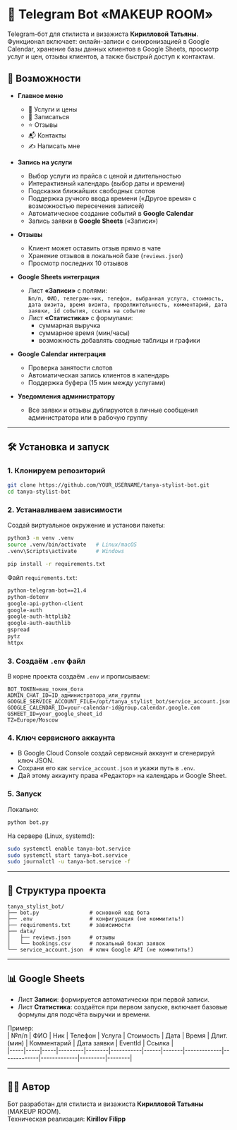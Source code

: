 # 🎀 Telegram Bot «MAKEUP ROOM»  

Telegram-бот для стилиста и визажиста **Кирилловой Татьяны**.  
Функционал включает: онлайн-записи с синхронизацией в Google Calendar, хранение базы данных клиентов в Google Sheets, просмотр услуг и цен, отзывы клиентов, а также быстрый доступ к контактам.  

## 🚀 Возможности  

- **Главное меню**  
  - 💄 Услуги и цены  
  - 📝 Записаться  
  - ⭐ Отзывы  
  - 📬 Контакты  
  - ✍️ Написать мне  

- **Запись на услуги**  
  - Выбор услуги из прайса с ценой и длительностью  
  - Интерактивный календарь (выбор даты и времени)  
  - Подсказки ближайших свободных слотов  
  - Поддержка ручного ввода времени («Другое время» с возможностью пересечения записей)  
  - Автоматическое создание событий в **Google Calendar**  
  - Запись заявки в **Google Sheets** («Записи»)  

- **Отзывы**  
  - Клиент может оставить отзыв прямо в чате  
  - Хранение отзывов в локальной базе (`reviews.json`)  
  - Просмотр последних 10 отзывов  

- **Google Sheets интеграция**  
  - Лист **«Записи»** с полями:  
    `№п/п, ФИО, телеграм-ник, телефон, выбранная услуга, стоимость, дата визита, время визита, продолжительность, комментарий, дата заявки, id события, ссылка на событие`  
  - Лист **«Статистика»** с формулами:  
    - суммарная выручка  
    - суммарное время (мин/часы)  
    - возможность добавлять сводные таблицы и графики  

- **Google Calendar интеграция**  
  - Проверка занятости слотов  
  - Автоматическая запись клиентов в календарь  
  - Поддержка буфера (15 мин между услугами)  

- **Уведомления администратору**  
  - Все заявки и отзывы дублируются в личные сообщения администратора или в рабочую группу  

---

## 🛠️ Установка и запуск  

### 1. Клонируем репозиторий  
```bash
git clone https://github.com/YOUR_USERNAME/tanya-stylist-bot.git
cd tanya-stylist-bot
```

### 2. Устанавливаем зависимости  
Создай виртуальное окружение и установи пакеты:  
```bash
python3 -m venv .venv
source .venv/bin/activate   # Linux/macOS
.venv\Scripts\activate      # Windows

pip install -r requirements.txt
```

Файл `requirements.txt`:  
```txt
python-telegram-bot==21.4
python-dotenv
google-api-python-client
google-auth
google-auth-httplib2
google-auth-oauthlib
gspread
pytz
httpx
```

### 3. Создаём `.env` файл  
В корне проекта создаём `.env` и прописываем:  

```
BOT_TOKEN=ваш_токен_бота
ADMIN_CHAT_ID=ID_администратора_или_группы
GOOGLE_SERVICE_ACCOUNT_FILE=/opt/tanya_stylist_bot/service_account.json
GOOGLE_CALENDAR_ID=your-calendar-id@group.calendar.google.com
GSHEET_ID=your_google_sheet_id
TZ=Europe/Moscow
```

### 4. Ключ сервисного аккаунта  
- В Google Cloud Console создай сервисный аккаунт и сгенерируй ключ JSON.  
- Сохрани его как `service_account.json` и укажи путь в `.env`.  
- Дай этому аккаунту права «Редактор» на календарь и Google Sheet.  

### 5. Запуск  
Локально:  
```bash
python bot.py
```

На сервере (Linux, systemd):  
```bash
sudo systemctl enable tanya-bot.service
sudo systemctl start tanya-bot.service
sudo journalctl -u tanya-bot.service -f
```

---

## 📂 Структура проекта  

```
tanya_stylist_bot/
├── bot.py                # основной код бота
├── .env                  # конфигурация (не коммитить!)
├── requirements.txt      # зависимости
├── data/
│   ├── reviews.json      # отзывы
│   └── bookings.csv      # локальный бэкап заявок
└── service_account.json  # ключ Google API (не коммитить!)
```

---

## 📊 Google Sheets  

- Лист **Записи**: формируется автоматически при первой записи.  
- Лист **Статистика**: создаётся при первом запуске, включает базовые формулы для подсчёта выручки и времени.  

Пример:  
| №п/п | ФИО | Ник | Телефон | Услуга | Стоимость | Дата | Время | Длит. (мин) | Комментарий | Дата заявки | EventId | Ссылка |  
|-----|-----|-----|---------|--------|-----------|------|-------|-------------|-------------|-------------|---------|--------|  

---

## 🧑‍💻 Автор  

Бот разработан для стилиста и визажиста **Кирилловой Татьяны** (MAKEUP ROOM).  
Техническая реализация: **Kirillov Filipp**
